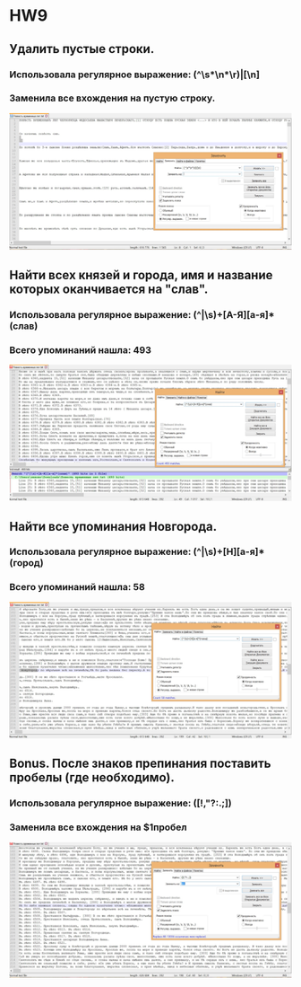 # HW9
## Удалить пустые строки.
### Использовала регулярное выражение: (^\s*\n*\r)|[\n] 
### Заменила все вхождения на пустую строку.
![1](https://github.com/asboyarkina/HW9/blob/master/9hw1.jpg)
## Найти всех князей и города, имя и название которых оканчивается на "слав".
### Использовала регулярное выражение: (^|\s)+[А-Я][а-я]*(слав) 
### Всего упоминаний нашла: 493
![2](https://github.com/asboyarkina/HW9/blob/master/9hw2.jpg)
## Найти все упоминания Новгорода.
### Использовала регулярное выражение: (^|\s)+[Н][а-я]*(город)
### Всего упоминаний нашла: 58
![3](https://github.com/asboyarkina/HW9/blob/master/9hw3.jpg)
## Bonus. После знаков препинания поставить пробелы (где необходимо).
### Использовала регулярное выражение: ([!,"?:.;])
### Заменила все вхождения на $1пробел
![bonus](https://github.com/asboyarkina/HW9/blob/master/9hwbonus.jpg)

